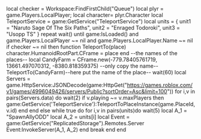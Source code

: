 local checker = Workspace:FindFirstChild("Queue")
local plyr = game.Players.LocalPlayer;
local character= plyr.Character
local TeleportService = game:GetService("TeleportService")
local units = {
    unit1 = "Naruto Sage Of The Six Paths",
    unit2 = "Enraged Todoroki",
    unit3 = "Usopp TS"
}
repeat
    wait()
until game:IsLoaded() and game.Players.LocalPlayer ~= nil and game.Players.LocalPlayer.Name ~= nil
if checker ~= nil then
    function TeleportTo(place)
         character.HumanoidRootPart.CFrame = place
     end
--the names of the places--
local CandyFarm = CFrame.new(-779.78405761719, 13661.497070312, -8380.818359375)
--only copy the name--
TeleportTo(CandyFarm)--here put the name of the place--
wait(60)
local Servers = game.HttpService:JSONDecode(game:HttpGet("https://games.roblox.com/v1/games/4996049426/servers/Public?sortOrder=Asc&limit=100"))
for i,v in pairs(Servers.data) do
    wait(2)
  if v.playing ~= v.maxPlayers then
      game:GetService('TeleportService'):TeleportToPlaceInstance(game.PlaceId, v.id)
  end
end
        else
            while true do
                for i,v in pairs(units)do
wait(5)
                  local A_1 = "SpawnAllyODD"
                  local A_2 = units[i]
                  local Event = game:GetService("ReplicatedStorage").Remotes.Server
                  Event:InvokeServer(A_1, A_2)
                end
                break
            end
end
